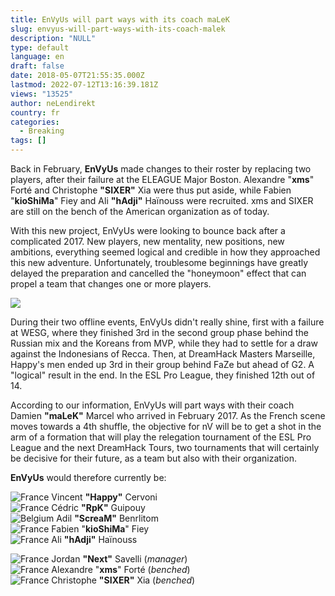 ```yaml
---
title: EnVyUs will part ways with its coach maLeK
slug: envyus-will-part-ways-with-its-coach-malek
description: "NULL"
type: default
language: en
draft: false
date: 2018-05-07T21:55:35.000Z
lastmod: 2022-07-12T13:16:39.181Z
views: "13525"
author: neLendirekt
country: fr
categories:
  - Breaking
tags: []
---
```

Back in February, **EnVyUs** made changes to their roster by replacing two players, after their failure at the ELEAGUE Major Boston. Alexandre "**xms**" Forté and Christophe **"SIXER"** Xia were thus put aside, while Fabien "**kioShiMa**" Fiey and Ali **"hAdji"** Haïnouss were recruited. xms and SIXER are still on the bench of the American organization as of today.

With this new project, EnVyUs were looking to bounce back after a complicated 2017\. New players, new mentality, new positions, new ambitions, everything seemed logical and credible in how they approached this new adventure. Unfortunately, troublesome beginnings have greatly delayed the preparation and cancelled the "honeymoon" effect that can propel a team that changes one or more players.

![](/images/articles/5adc457e7c478/images/onmDchptkCfXeYf8CnVrPjVgUgKEpHtEYDViQMKj.jpeg)

During their two offline events, EnVyUs didn't really shine, first with a failure at WESG, where they finished 3rd in the second group phase behind the Russian mix and the Koreans from MVP, while they had to settle for a draw against the Indonesians of Recca. Then, at DreamHack Masters Marseille, Happy's men ended up 3rd in their group behind FaZe but ahead of G2\. A "logical" result in the end. In the ESL Pro League, they finished 12th out of 14.

According to our information, EnVyUs will part ways with their coach Damien **"maLeK"** Marcel who arrived in February 2017\. As the French scene moves towards a 4th shuffle, the objective for nV will be to get a shot in the arm of a formation that will play the relegation tournament of the ESL Pro League and the next DreamHack Tours, two tournaments that will certainly be decisive for their future, as a team but also with their organization.

**EnVyUs** would therefore currently be:

![France](/images/countries/fr.svg)⁠ Vincent **"Happy"** Cervoni  
![France](/images/countries/fr.svg)⁠ Cédric **"RpK"** Guipouy  
![Belgium](/images/countries/be.svg)⁠ Adil **"ScreaM"** Benrlitom  
![France](/images/countries/fr.svg)⁠ Fabien "**kioShiMa**" Fiey  
![France](/images/countries/fr.svg)⁠ Ali **"hAdji"** Haïnouss

![France](/images/countries/fr.svg)⁠ Jordan **"Next"** Savelli (_manager_)  
![France](/images/countries/fr.svg)⁠ Alexandre "**xms**" Forté (_benched_)  
![France](/images/countries/fr.svg)⁠ Christophe **"SIXER"** Xia (_benched_)

